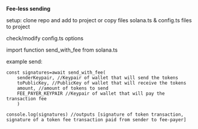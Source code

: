 **Fee-less sending**

setup:
clone repo and add to project or copy files solana.ts & config.ts files to project

check/modify config.ts options

import function send_with_fee from solana.ts


example send: 
```
const signatures=await send_with_fee(
    senderKeypair, //Keypair of wallet that will send the tokens
    toPublicKey, //PublicKey of wallet that will receive the tokens
    amount, //amount of tokens to send
    FEE_PAYER_KEYPAIR //Keypair of wallet that will pay the transaction fee
    )

console.log(signatures) //outputs [signature of token transaction, signature of a token fee transaction paid from sender to fee-payer]

```
